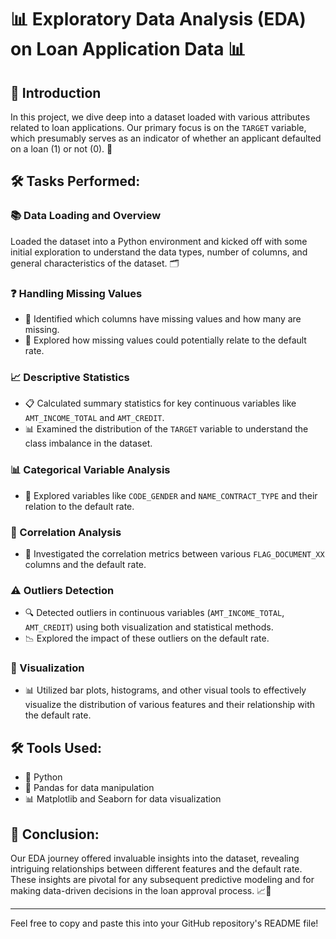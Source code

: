 # 📊 Exploratory Data Analysis (EDA) on Loan Application Data 📊

## 🌟 Introduction
In this project, we dive deep into a dataset loaded with various attributes related to loan applications. Our primary focus is on the `TARGET` variable, which presumably serves as an indicator of whether an applicant defaulted on a loan (1) or not (0). 🎯

## 🛠 Tasks Performed:

### 📚 Data Loading and Overview 
Loaded the dataset into a Python environment and kicked off with some initial exploration to understand the data types, number of columns, and general characteristics of the dataset. 🗂️

### ❓ Handling Missing Values 
- 🔎 Identified which columns have missing values and how many are missing.
- 🤔 Explored how missing values could potentially relate to the default rate.

### 📈 Descriptive Statistics 
- 📋 Calculated summary statistics for key continuous variables like `AMT_INCOME_TOTAL` and `AMT_CREDIT`.
- 📊 Examined the distribution of the `TARGET` variable to understand the class imbalance in the dataset.

### 📊 Categorical Variable Analysis 
- 👥 Explored variables like `CODE_GENDER` and `NAME_CONTRACT_TYPE` and their relation to the default rate.

### 🤝 Correlation Analysis 
- 🧩 Investigated the correlation metrics between various `FLAG_DOCUMENT_XX` columns and the default rate.

### ⚠️ Outliers Detection 
- 🔍 Detected outliers in continuous variables (`AMT_INCOME_TOTAL`, `AMT_CREDIT`) using both visualization and statistical methods.
- 📉 Explored the impact of these outliers on the default rate.

### 🎨 Visualization 
- 📊 Utilized bar plots, histograms, and other visual tools to effectively visualize the distribution of various features and their relationship with the default rate.

## 🛠 Tools Used:
- 🐍 Python
- 🐼 Pandas for data manipulation
- 📊 Matplotlib and Seaborn for data visualization

## 🎯 Conclusion:
Our EDA journey offered invaluable insights into the dataset, revealing intriguing relationships between different features and the default rate. These insights are pivotal for any subsequent predictive modeling and for making data-driven decisions in the loan approval process. 📈🎉

---

Feel free to copy and paste this into your GitHub repository's README file!
